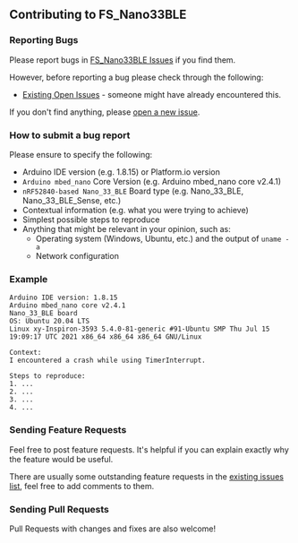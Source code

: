 ## Contributing to FS_Nano33BLE

### Reporting Bugs

Please report bugs in [FS_Nano33BLE Issues](https://github.com/khoih-prog/FS_Nano33BLE/issues) if you find them.

However, before reporting a bug please check through the following:

* [Existing Open Issues](https://github.com/khoih-prog/FS_Nano33BLE/issues) - someone might have already encountered this.

If you don't find anything, please [open a new issue](https://github.com/khoih-prog/FS_Nano33BLE/issues/new).

### How to submit a bug report

Please ensure to specify the following:

* Arduino IDE version (e.g. 1.8.15) or Platform.io version
* `Arduino mbed_nano` Core Version (e.g. Arduino mbed_nano core v2.4.1)
* `nRF52840-based Nano_33_BLE` Board type (e.g. Nano_33_BLE, Nano_33_BLE_Sense, etc.)
* Contextual information (e.g. what you were trying to achieve)
* Simplest possible steps to reproduce
* Anything that might be relevant in your opinion, such as:
  * Operating system (Windows, Ubuntu, etc.) and the output of `uname -a`
  * Network configuration


### Example

```
Arduino IDE version: 1.8.15
Arduino mbed_nano core v2.4.1
Nano_33_BLE board
OS: Ubuntu 20.04 LTS
Linux xy-Inspiron-3593 5.4.0-81-generic #91-Ubuntu SMP Thu Jul 15 19:09:17 UTC 2021 x86_64 x86_64 x86_64 GNU/Linux

Context:
I encountered a crash while using TimerInterrupt.

Steps to reproduce:
1. ...
2. ...
3. ...
4. ...
```

### Sending Feature Requests

Feel free to post feature requests. It's helpful if you can explain exactly why the feature would be useful.

There are usually some outstanding feature requests in the [existing issues list](https://github.com/khoih-prog/FS_Nano33BLE/issues?q=is%3Aopen+is%3Aissue+label%3Aenhancement), feel free to add comments to them.

### Sending Pull Requests

Pull Requests with changes and fixes are also welcome!
